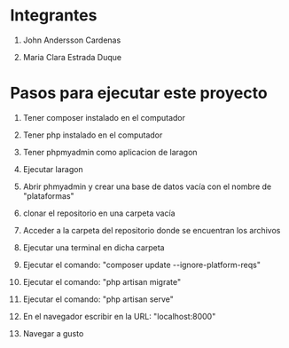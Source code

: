 # Integrantes

1. John Andersson Cardenas

2. Maria Clara Estrada Duque

# Pasos para ejecutar este proyecto

1. Tener composer instalado en el computador 

2. Tener php instalado en el computador

3. Tener phpmyadmin como aplicacion de laragon

4. Ejecutar laragon

5. Abrir phmyadmin y crear una base de datos vacía con el nombre de "plataformas"

6. clonar el repositorio en una carpeta vacía

7. Acceder a la carpeta del repositorio donde se encuentran los archivos

8. Ejecutar una terminal en dicha carpeta

9. Ejecutar el comando: "composer update --ignore-platform-reqs"

10. Ejecutar el comando: "php artisan migrate"

11. Ejecutar el comando: "php artisan serve"

12. En el navegador escribir en la URL: "localhost:8000"

13. Navegar a gusto